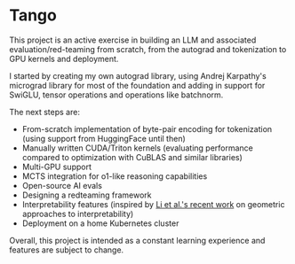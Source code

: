 # Tango

This project is an active exercise in building an LLM and associated evaluation/red-teaming from scratch, from the autograd and tokenization to GPU kernels and deployment. 

I started by creating my own autograd library, using Andrej Karpathy's micrograd library for most of the foundation and adding in support for SwiGLU, tensor operations and operations like batchnorm.

The next steps are:
- From-scratch implementation of byte-pair encoding for tokenization (using support from HuggingFace until then)
- Manually written CUDA/Triton kernels (evaluating performance compared to optimization with CuBLAS and similar libraries)
- Multi-GPU support
- MCTS integration for o1-like reasoning capabilities
- Open-source AI evals
- Designing a redteaming framework
- Interpretability features (inspired by [Li et al.'s recent work]([url](https://arxiv.org/abs/2410.19750)) on geometric approaches to interpretability)
- Deployment on a home Kubernetes cluster

Overall, this project is intended as a constant learning experience and features are subject to change.
